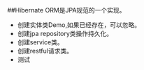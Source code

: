##Hibernate ORM是JPA规范的一个实现。

*  创建实体类Demo,如果已经存在，可以忽略。
*  创建jpa repository类操作持久化。
*  创建service类。
*  创建restful请求类。
*  测试